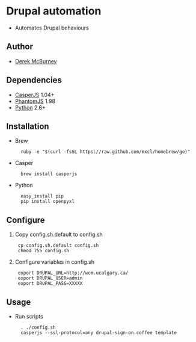 # Drupal automation

* Automates Drupal behaviours

## Author

* [Derek McBurney](https://github.com/dmcb)


## Dependencies

* [CasperJS](http://casperjs.org) 1.04+
* [PhantomJS](http://phantomjs.org/) 1.98
* [Python](http://python.org/) 2.6+

## Installation

* Brew
	
		ruby -e "$(curl -fsSL https://raw.github.com/mxcl/homebrew/go)"

* Casper

		brew install casperjs

* Python

		easy_install pip
		pip install openpyxl


## Configure

1. Copy config.sh.default to config.sh

		cp config.sh.default config.sh
		chmod 755 config.sh

2. Configure variables in config.sh

		export DRUPAL_URL=http://wcm.ucalgary.ca/
		export DRUPAL_USER=admin
		export DRUPAL_PASS=XXXXX
		
## Usage

* Run scripts

		. ./config.sh
		casperjs --ssl-protocol=any drupal-sign-on.coffee template